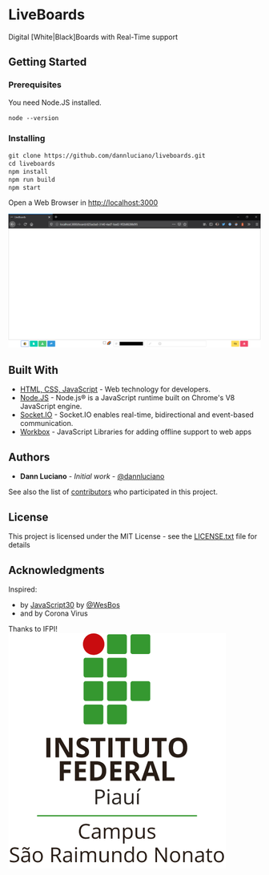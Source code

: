 # LiveBoards

Digital [White|Black]Boards with Real-Time support

## Getting Started
<!-- 
These instructions will get you a copy of the project up and running on your local machine for development and testing purposes. See deployment for notes on how to deploy the project on a live system. -->

### Prerequisites

You need Node.JS installed.

```
node --version
```

### Installing

<!-- A step by step series of examples that tell you how to get a development env running

Say what the step will be -->

```
git clone https://github.com/dannluciano/liveboards.git
cd liveboards
npm install
npm run build
npm start
```

Open a Web Browser in [http://localhost:3000](http://localhost:3000)

![BoardScreen](https://github.com/dannluciano/liveboards/raw/master/doc/screenshot.PNG)


## Built With

* [HTML, CSS, JavaScript](https://developer.mozilla.org/en-US/docs/Web) - Web technology for developers.
* [Node.JS](https://nodejs.org/) - Node.js® is a JavaScript runtime built on Chrome's V8 JavaScript engine.
* [Socket.IO](https://socket.io/) - Socket.IO enables real-time, bidirectional and event-based communication.
* [Workbox](https://developers.google.com/web/tools/workbox) - JavaScript Libraries for adding offline support to web apps

<!-- ## Contributing

Please read [CONTRIBUTING.md](https://gist.github.com/PurpleBooth/b24679402957c63ec426) for details on our code of conduct, and the process for submitting pull requests to us.

## Versioning

We use [SemVer](http://semver.org/) for versioning. For the versions available, see the [tags on this repository](https://github.com/your/project/tags).  -->

## Authors

* **Dann Luciano** - *Initial work* - [@dannluciano](https://twitter.com/dannluciano)

See also the list of [contributors](https://github.com/dannluciano/liveboards/contributors) who participated in this project.

## License

This project is licensed under the MIT License - see the [LICENSE.txt](https://github.com/dannluciano/liveboards/blob/master/LICENSE.txt) file for details

## Acknowledgments

Inspired:

* by [JavaScript30](https://javascript30.com/) by [@WesBos](https://twitter.com/wesbos)
* and by Corona Virus

Thanks to IFPI!
![IFPI](https://github.com/dannluciano/liveboards/raw/master/doc/ifpi.png)

